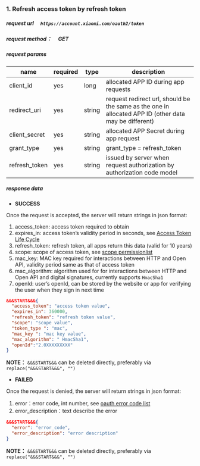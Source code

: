 ### 1. Refresh access token by refresh token
##### request url &emsp;`https://account.xiaomi.com/oauth2/token`
##### request method： &emsp;GET
##### request params

name | required | type | description
---|--- | --- | ---
client_id | yes | long | allocated ​APP ID​ during app requests
redirect_uri | yes | string | request redirect url, should be the same as the one in allocated APP ID (other data may be different)
client_secret | yes | string | allocated APP Secret during app request
grant_type | yes | string | grant_type = refresh_token
refresh_token | yes | string | issued by server when request authorization by authorization code model

##### response data

- __SUCCESS__

Once the request is accepted, the server will return strings in json format:

1. access_token: access token required to obtain
2. expires_in: access token’s validity period in seconds, see [Access Token Life Cycle](access-token-life-cycle/)
3. refresh_token: refresh token, all apps return this data (valid for 10 years)
4. scope: scope of access token, see [scope permission​ list](scopes/)
5. mac_key: MAC key required for interactions between HTTP and Open API, validity period same as that of access token
6. mac_algorithm: algorithm used for for interactions between HTTP and Open API and digital signatures, currently supports `HmacSha1`
7. openId: user’s openId, can be stored by the website or app for verifying the user when they sign in next time

```json
&&&START&&&{
  "access_token": "access token value",
  "expires_in": 360000,
  "refresh_token": "refresh token value",
  "scope": "scope value",
  "token_type ": "mac",
  "mac_key ": "mac key value",
  "mac_algorithm": " HmacSha1",
  "openId":"2.0XXXXXXXXX"
}
```

__NOTE：__ `&&&​START​&&&`  can be deleted directly, preferably via `replace("&&&START&&&", "")`

- __FAILED__

Once the request is denied, the server will return strings in json format:

1. error：error code, int number, see ​[oauth error code list](error-code.html)
2. error_description：text describe the error

```json
&&&START&&&{
  "error": "error_code",
  "error_description": "error description"
}
```

__NOTE：__ `&&&​START​&&&`  can be deleted directly, preferably via `replace("&&&START&&&", "")`
